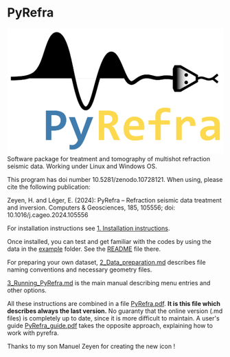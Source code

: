 # PyRefra

<img src="https://github.com/HZeyen/PyRefra/blob/main/PyRefra_Logo.png" alt="pyrefra" width="800"/>
Software package for treatment and tomography of multishot refraction seismic data. Working under Linux and Windows OS.

This program has doi number 10.5281/zenodo.10728121. When using, please cite the following publication:

Zeyen, H. and Léger, E. (2024): PyRefra – Refraction seismic data treatment and inversion. Computers & Geosciences, 185, 105556; doi: 10.1016/j.cageo.2024.105556

For installation instructions see [1. Installation instructions](./1_Installation.md).

Once installed, you can test and get familiar with the codes by using the data in the [example](./example) folder. See the [README](./example/README.md) file there.

For preparing your own dataset, [2_Data_preparation.md](./2_Data_preparation.md) describes file naming conventions and necessary geometry files.

[3_Running_PyRefra.md](./3_Running_PyRefra.md) is the main manual describing menu entries and other options.


All these instructions are combined in a file [PyRefra.pdf](./doc/PyRefra.pdf). **It is this file which describes always the last version.** No guaranty that the online version (.md files) is completely up to date, since it is more difficult to maintain. A user's guide [PyRefra_guide.pdf](./doc/PyRefra_guide.pdf) takes the opposite approach, explaining how to work with pyrefra.

Thanks to my son Manuel Zeyen for creating the new icon !
